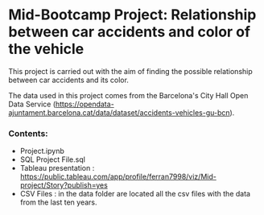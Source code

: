 # Mid-Bootcamp Project: Relationship between car accidents and color of the vehicle
This project is carried out with the aim of finding the possible relationship between car accidents and its color.

The data used in this project comes from the Barcelona's City Hall Open Data Service (https://opendata-ajuntament.barcelona.cat/data/dataset/accidents-vehicles-gu-bcn). 

### Contents:
- Project.ipynb 
- SQL Project File.sql
- Tableau presentation : https://public.tableau.com/app/profile/ferran7998/viz/Mid-project/Story?publish=yes
- CSV Files : in the data folder are located all the csv files with the data from the last ten years.
